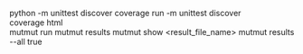  python -m unittest discover
 coverage run -m unittest discover  
 coverage html            
 mutmut run
 mutmut results
 mutmut show <result_file_name>
 mutmut results --all true 
